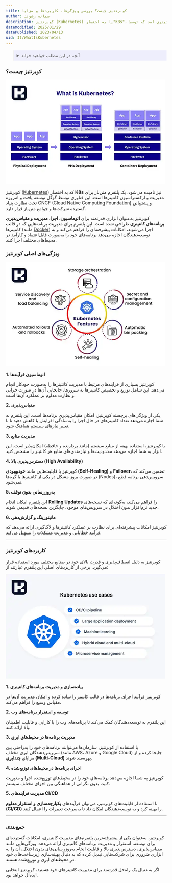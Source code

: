 ```yaml
---
title: کوبرنتیز چیست؟ بررسی ویژگی‌ها، کاربردها و مزایا
author: سمانه رشوند
description: کوبرنتیز (Kubernetes) یا به اختصار"K8s"، یک پلتفرم مدیریت کانتینری است که توسط Google توسعه داده شده است
dateModified: 2025/01/29
datePublished: 2023/04/13
uid: It/WhatIsKubernetes
---
```

<blockquote style="background-color:#eeeefc; padding:0.5rem">
<details>
  <summary>آنچه در این مطلب خواهید خواند</summary>
  <ul>
    <li>کوبرنتیز چیست؟</li>
    <li>ویژگی‌های اصلی کوبرنتیز</li>
    <li>کاربردهای کوبرنتیز</li>
  </ul>
</details>
</blockquote>

### کوبرنتیز چیست؟

!["Kubernetes"](./Images/Kubernetes.webp)

کوبرنتیز (<a href="https://kubernetes.io/" target="_blank">Kubernetes</a>) که به اختصار **K8s** نیز نامیده می‌شود، یک پلتفرم متن‌باز برای مدیریت و ارکستراسیون کانتینرها است. این فناوری توسط گوگل توسعه یافت و امروزه تحت نظارت بنیاد CNCF (Cloud Native Computing Foundation) و پشتیبانی گسترده شرکت‌ها و جوامع متن‌باز قرار دارد.  

کوبرنتیز به‌عنوان ابزاری قدرتمند برای **اتوماسیون، اجرا، مدیریت و مقیاس‌پذیری برنامه‌های کانتینری** طراحی شده است. این پلتفرم برای مدیریت برنامه‌هایی که در قالب کانتینرها (مانند <a href="https://www.hooshkar.com/Wiki/InformationTechnology/WhatIsDocker" target="_blank">Docker</a>) اجرا می‌شوند، امکانات پیشرفته‌ای را فراهم می‌کند و به توسعه‌دهندگان اجازه می‌دهد برنامه‌های خود را به‌صورت قابل‌اعتماد و کارآمد در محیط‌های مختلف اجرا کنند.  

### ویژگی‌های اصلی کوبرنتیز 

![ویژگی‌های اصلی کوبرنتیز](./Images/FeaturesOfKubernetes.webp)

**1. اتوماسیون فرآیندها**  

کوبرنتیز بسیاری از فرآیندهای مرتبط با مدیریت کانتینرها را به‌صورت خودکار انجام می‌دهد. این شامل توزیع و تخصیص کانتینرها به سرورها، جابجایی آن‌ها در صورت خرابی و نظارت مداوم بر عملکرد آن‌ها است.  

**2. مقیاس‌پذیری**  

یکی از ویژگی‌های برجسته کوبرنتیز، امکان مقیاس‌پذیری برنامه‌ها است. این پلتفرم به شما اجازه می‌دهد تعداد کانتینرهای در حال اجرا را به‌سادگی افزایش یا کاهش دهید تا با تغییر نیازهای سیستم هماهنگ شود.  

**3. مدیریت منابع**  

با کوبرنتیز، استفاده بهینه از منابع سیستم (مانند پردازنده و حافظه) امکان‌پذیر است. این ابزار به شما اجازه می‌دهد محدودیت‌ها و نیازمندی‌های منابع هر کانتینر را مشخص کنید.  

**4. دسترس‌پذیری بالا (High Availability)**  

کوبرنتیز با قابلیت‌هایی مانند **خودبهبودی (Self-Healing)** و **Failover**، تضمین می‌کند که در صورت بروز مشکل در یکی از کانتینرها یا گره‌ها (Nodes)، سرویس‌دهی برنامه قطع نمی‌شود.  

**5. به‌روزرسانی بدون توقف** 

این پلتفرم امکان انجام **Rolling Updates** را فراهم می‌کند، به‌گونه‌ای که نسخه‌های جدید نرم‌افزار بدون اختلال در سرویس‌های موجود، جایگزین نسخه‌های قدیمی شوند.  

**6. مانیتورینگ و گزارش‌دهی** 

کوبرنتیز امکانات پیشرفته‌ای برای نظارت بر عملکرد کانتینرها و لاگ‌گیری ارائه می‌دهد که فرآیند خطایابی و مدیریت مشکلات را تسهیل می‌کند.  

---

### کاربردهای کوبرنتیز

کوبرنتیز به دلیل انعطاف‌پذیری و قدرت بالای خود در صنایع مختلف مورد استفاده قرار می‌گیرد. برخی از کاربردهای اصلی این پلتفرم عبارتند از:  

![کاربردهای کوبرنتیز](./Images/KubernetesUseCases.webp)

**1. پیاده‌سازی و مدیریت برنامه‌های کانتینری**

کوبرنتیز فرآیند اجرای برنامه‌ها در قالب کانتینر را ساده کرده و امکان مدیریت آن‌ها در مقیاس وسیع را فراهم می‌کند.  

**2. توسعه و استقرار برنامه‌های وب**

این پلتفرم به توسعه‌دهندگان کمک می‌کند تا برنامه‌های وب را با کارایی و قابلیت اطمینان بالا ارائه کنند.  

**3. مدیریت برنامه‌ها در محیط‌های ابری**

با استفاده از کوبرنتیز، سازمان‌ها می‌توانند برنامه‌های خود را به‌راحتی بین سرویس‌دهندگان ابری مختلف (مانند AWS، Azure و Google Cloud) جابجا کرده و از مزایای **چندابری (Multi-Cloud)** بهره‌مند شوند.  

**4. اجرای برنامه‌ها در محیط‌های توزیع‌شده**

کوبرنتیز به شما اجازه می‌دهد برنامه‌های خود را در محیط‌های توزیع‌شده اجرا و مدیریت کنید، بدون نگرانی از هماهنگی بین اجزای مختلف سیستم.  

**5. مدیریت فرآیندهای CI/CD**

با استفاده از قابلیت‌های کوبرنتیز، می‌توان فرآیندهای **یکپارچه‌سازی و استقرار مداوم (CI/CD)** را بهینه کرد و به توسعه‌دهندگان امکان داد تا به‌سرعت تغییرات را اعمال کنند.  

---

### جمع‌بندی  
کوبرنتیز، به‌عنوان یکی از پیشرفته‌ترین پلتفرم‌های مدیریت کانتینری، امکانات گسترده‌ای برای توسعه، استقرار و مدیریت برنامه‌های کانتینری ارائه می‌دهد. ویژگی‌هایی مانند مقیاس‌پذیری، دسترس‌پذیری بالا و قابلیت انجام به‌روزرسانی‌های بدون اختلال، آن را به ابزاری ضروری برای شرکت‌هایی تبدیل کرده که به دنبال بهینه‌سازی زیرساخت‌های خود در محیط‌های ابری و توزیع‌شده هستند.  

اگر به دنبال یک راه‌حل قدرتمند برای مدیریت کانتینرهای خود هستید، کوبرنتیز انتخابی ایده‌آل خواهد بود.